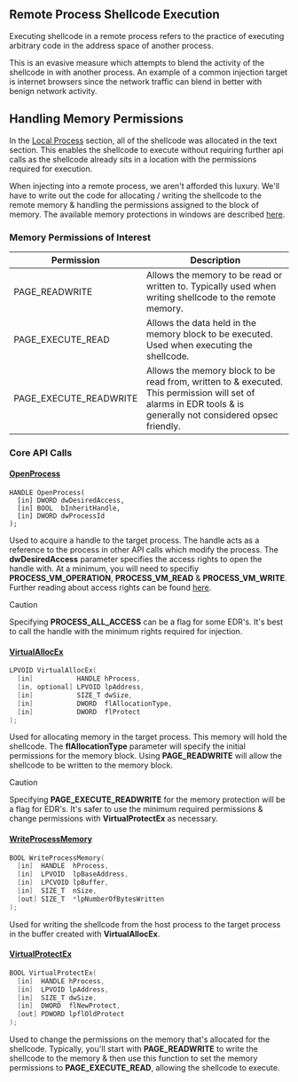 ## Remote Process Shellcode Execution

Executing shellcode in a remote process refers to the practice of executing arbitrary code in the address space of another process.

This is an evasive measure which attempts to blend the activity of the shellcode in with another process. An example of a common injection target is internet browsers since the network traffic can blend in better with benign network activity.

## Handling Memory Permissions

In the [Local Process](../Local%20Process/Readme.md) section, all of the shellcode was allocated in the text section. This enables the shellcode to execute without requiring further api calls as the shellcode already sits in a location with the permissions required for execution.

When injecting into a remote process, we aren't afforded this luxury. We'll have to write out the code for allocating / writing the shellcode to the remote memory & handling the permissions assigned to the block of memory. The available memory protections in windows are described [here](https://learn.microsoft.com/en-us/windows/win32/memory/memory-protection-constants#constants).

### Memory Permissions of Interest
| Permission | Description |
| - | - |
| PAGE_READWRITE | Allows the memory to be read or written to. Typically used when writing shellcode to the remote memory.
| PAGE_EXECUTE_READ | Allows the data held in the memory block to be executed. Used when executing the shellcode.
| PAGE_EXECUTE_READWRITE | Allows the memory block to be read from, written to & executed. This permission will set of alarms in EDR tools & is generally not considered opsec friendly.

### Core API Calls

#### [OpenProcess](https://learn.microsoft.com/en-us/windows/win32/api/processthreadsapi/nf-processthreadsapi-openprocess)
```
HANDLE OpenProcess(
  [in] DWORD dwDesiredAccess,
  [in] BOOL  bInheritHandle,
  [in] DWORD dwProcessId
);
```

Used to acquire a handle to the target process. The handle acts as a reference to the process in other API calls which modify the process. The **dwDesiredAccess** parameter specifies the access rights to open the handle with. At a minimum, you will need to specifiy **PROCESS_VM_OPERATION**, **PROCESS_VM_READ** & **PROCESS_VM_WRITE**. Further reading about access rights can be found [here](https://learn.microsoft.com/en-us/windows/win32/procthread/process-security-and-access-rights).

> [!CAUTION]
> Specifying **PROCESS_ALL_ACCESS** can be a flag for some EDR's. It's best to call the handle with the minimum rights required for injection.

#### [VirtualAllocEx](https://learn.microsoft.com/en-us/windows/win32/api/memoryapi/nf-memoryapi-virtualallocex)
```c
LPVOID VirtualAllocEx(
  [in]           HANDLE hProcess,
  [in, optional] LPVOID lpAddress,
  [in]           SIZE_T dwSize,
  [in]           DWORD  flAllocationType,
  [in]           DWORD  flProtect
);
```

Used for allocating memory in the target process. This memory will hold the shellcode. The **flAllocationType** parameter will specify the initial permissions for the memory block. Using **PAGE_READWRITE** will allow the shellcode to be written to the memory block.

> [!CAUTION]
> Specifying **PAGE_EXECUTE_READWRITE** for the memory protection will be a flag for EDR's. It's safer to use the minimum required permissions & change permissions with **VirtualProtectEx** as necessary.

#### [WriteProcessMemory](https://learn.microsoft.com/en-us/windows/win32/api/memoryapi/nf-memoryapi-writeprocessmemory)
```c
BOOL WriteProcessMemory(
  [in]  HANDLE  hProcess,
  [in]  LPVOID  lpBaseAddress,
  [in]  LPCVOID lpBuffer,
  [in]  SIZE_T  nSize,
  [out] SIZE_T  *lpNumberOfBytesWritten
);
```
Used for writing the shellcode from the host process to the target process in the buffer created with **VirtualAllocEx**.

#### [VirtualProtectEx](https://learn.microsoft.com/en-us/windows/win32/api/memoryapi/nf-memoryapi-virtualprotect)
```c
BOOL VirtualProtectEx(
  [in]  HANDLE hProcess,
  [in]  LPVOID lpAddress,
  [in]  SIZE_T dwSize,
  [in]  DWORD  flNewProtect,
  [out] PDWORD lpflOldProtect
);
```

Used to change the permissions on the memory that's allocated for the shellcode. Typically, you'll start with **PAGE_READWRITE** to write the shellcode to the memory & then use this function to set the memory permissions to **PAGE_EXECUTE_READ**, allowing the shellcode to execute.